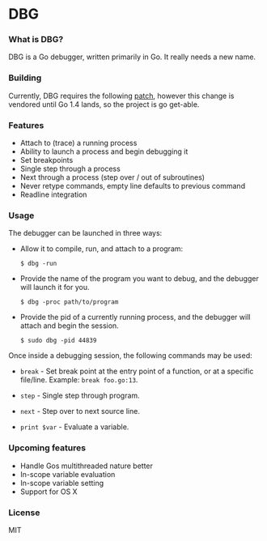 # DBG

### What is DBG?

DBG is a Go debugger, written primarily in Go. It really needs a new name.

### Building

Currently, DBG requires the following [patch](https://codereview.appspot.com/117280043/), however this change is vendored until Go 1.4 lands, so the project is go get-able.

### Features

* Attach to (trace) a running process
* Ability to launch a process and begin debugging it
* Set breakpoints
* Single step through a process
* Next through a process (step over / out of subroutines)
* Never retype commands, empty line defaults to previous command
* Readline integration

### Usage

The debugger can be launched in three ways:

* Allow it to compile, run, and attach to a program:

	```
	$ dbg -run
	```

* Provide the name of the program you want to debug, and the debugger will launch it for you.
	
	```
	$ dbg -proc path/to/program
	```

* Provide the pid of a currently running process, and the debugger will attach and begin the session.

	```
	$ sudo dbg -pid 44839
	```

Once inside a debugging session, the following commands may be used:

* `break` - Set break point at the entry point of a function, or at a specific file/line. Example: `break foo.go:13`.

* `step` - Single step through program.

* `next` - Step over to next source line.

* `print $var` - Evaluate a variable.

### Upcoming features

* Handle Gos multithreaded nature better
* In-scope variable evaluation
* In-scope variable setting
* Support for OS X

### License

MIT
